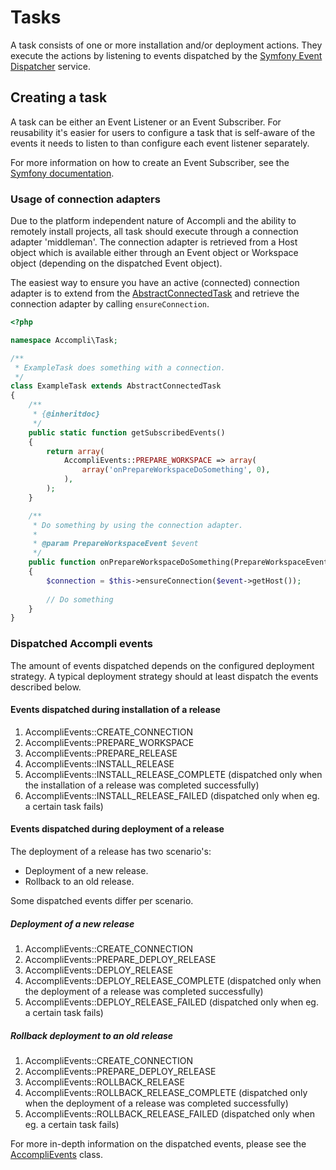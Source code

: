 # Tasks

A task consists of one or more installation and/or deployment actions. They execute the actions by listening to events dispatched by the [Symfony Event Dispatcher][link-symfony-event-dispatcher] service.

## Creating a task

A task can be either an Event Listener or an Event Subscriber. For reusability it's easier for users to configure a task that is self-aware of the events it needs to listen to than configure each event listener separately.

For more information on how to create an Event Subscriber, see the [Symfony documentation][link-symfony-event-dispatcher-event-subscriber].

### Usage of connection adapters

Due to the platform independent nature of Accompli and the ability to remotely install projects, all task should execute through a connection adapter 'middleman'. The connection adapter is retrieved from a Host object which is available either through an Event object or Workspace object (depending on the dispatched Event object).

The easiest way to ensure you have an active (connected) connection adapter is to extend from the [AbstractConnectedTask][link-accompli-abstract-connected-task] and retrieve the connection adapter by calling `ensureConnection`.

```php
<?php

namespace Accompli\Task;

/**
 * ExampleTask does something with a connection.
 */
class ExampleTask extends AbstractConnectedTask
{
    /**
     * {@inheritdoc}
     */
    public static function getSubscribedEvents()
    {
        return array(
            AccompliEvents::PREPARE_WORKSPACE => array(
                array('onPrepareWorkspaceDoSomething', 0),
            ),
        );
    }

    /**
     * Do something by using the connection adapter.
     *
     * @param PrepareWorkspaceEvent $event
     */
    public function onPrepareWorkspaceDoSomething(PrepareWorkspaceEvent $event)
    {
        $connection = $this->ensureConnection($event->getHost());
        
        // Do something
    }
}

```

### Dispatched Accompli events

The amount of events dispatched depends on the configured deployment strategy. A typical deployment strategy should at least dispatch the events described below.

#### Events dispatched during installation of a release

1. AccompliEvents::CREATE_CONNECTION
2. AccompliEvents::PREPARE_WORKSPACE
3. AccompliEvents::PREPARE_RELEASE
4. AccompliEvents::INSTALL_RELEASE
5. AccompliEvents::INSTALL_RELEASE_COMPLETE (dispatched only when the installation of a release was completed successfully)
6. AccompliEvents::INSTALL_RELEASE_FAILED (dispatched only when eg. a certain task fails)

#### Events dispatched during deployment of a release

The deployment of a release has two scenario's:
* Deployment of a new release.
* Rollback to an old release.

Some dispatched events differ per scenario.

##### Deployment of a new release

1. AccompliEvents::CREATE_CONNECTION
2. AccompliEvents::PREPARE_DEPLOY_RELEASE
3. AccompliEvents::DEPLOY_RELEASE
4. AccompliEvents::DEPLOY_RELEASE_COMPLETE (dispatched only when the deployment of a release was completed successfully)
5. AccompliEvents::DEPLOY_RELEASE_FAILED  (dispatched only when eg. a certain task fails)

##### Rollback deployment to an old release

1. AccompliEvents::CREATE_CONNECTION
2. AccompliEvents::PREPARE_DEPLOY_RELEASE
3. AccompliEvents::ROLLBACK_RELEASE
4. AccompliEvents::ROLLBACK_RELEASE_COMPLETE (dispatched only when the deployment of a release was completed successfully)
5. AccompliEvents::ROLLBACK_RELEASE_FAILED (dispatched only when eg. a certain task fails)

For more in-depth information on the dispatched events, please see the [AccompliEvents][link-accompli-events-class] class.

[link-symfony-event-dispatcher]: http://symfony.com/doc/current/components/event_dispatcher/introduction.html
[link-symfony-event-dispatcher-event-subscriber]: http://symfony.com/doc/current/components/event_dispatcher/introduction.html#using-event-subscribers
[link-accompli-abstract-connected-task]: ../src/Task/AbstractConnectedTask
[link-accompli-events-class]: ../src/AccompliEvents.php
